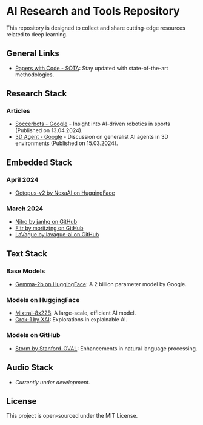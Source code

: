 # AI Research and Tools Repository

This repository is designed to collect and share cutting-edge resources related to deep learning.

## General Links
- [Papers with Code - SOTA](https://paperswithcode.com/sota): Stay updated with state-of-the-art methodologies.

## Research Stack

### Articles
- [Soccerbots - Google](https://www.science.org/doi/10.1126/scirobotics.adi8022) - Insight into AI-driven robotics in sports (Published on 13.04.2024).
- [3D Agent - Google](https://deepmind.google/discover/blog/sima-generalist-ai-agent-for-3d-virtual-environments/) - Discussion on generalist AI agents in 3D environments (Published on 15.03.2024).

## Embedded Stack
### April 2024
- [Octopus-v2 by NexaAI on HuggingFace](https://huggingface.co/NexaAIDev/Octopus-v2)

### March 2024
- [Nitro by janhq on GitHub](https://github.com/janhq/nitro)
- [Fltr by moritztng on GitHub](https://github.com/moritztng/fltr)
- [LaVague by lavague-ai on GitHub](https://github.com/lavague-ai/LaVague)

## Text Stack
### Base Models
- [Gemma-2b on HuggingFace](https://huggingface.co/google/gemma-2b): A 2 billion parameter model by Google.

### Models on HuggingFace
- [Mixtral-8x22B](https://huggingface.co/mistral-community/Mixtral-8x22B-v0.1-4bit): A large-scale, efficient AI model.
- [Grok-1 by XAI](https://huggingface.co/xai-org/grok-1): Explorations in explainable AI.

### Models on GitHub
- [Storm by Stanford-OVAL](https://github.com/stanford-oval/storm): Enhancements in natural language processing.

## Audio Stack
- *Currently under development.*

## License
This project is open-sourced under the MIT License.


